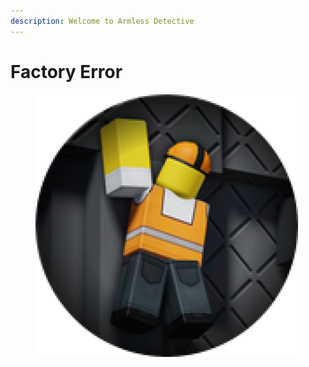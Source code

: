 ```yaml
---
description: Welcome to Armless Detective
---
```


# Factory Error

<figure><img src="../.gitbook/assets/file2 (1).png" alt=""><figcaption></figcaption></figure>
